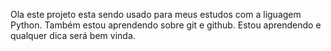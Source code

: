 Ola este projeto esta sendo usado para meus estudos com a liguagem Python.
Também estou aprendendo sobre git e github.
Estou aprendendo e qualquer dica será bem vinda.